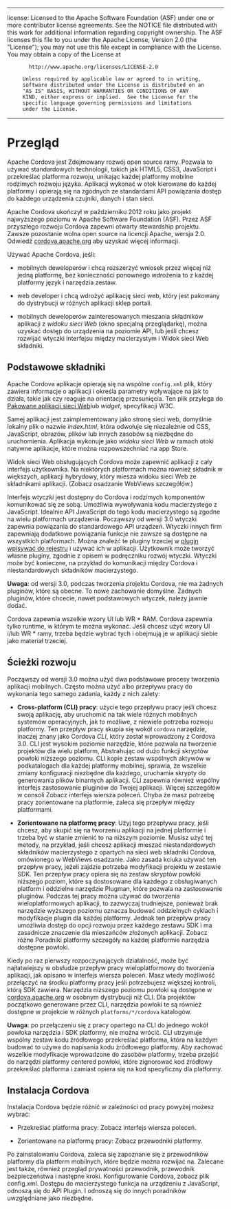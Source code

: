 * * *

license: Licensed to the Apache Software Foundation (ASF) under one or more contributor license agreements. See the NOTICE file distributed with this work for additional information regarding copyright ownership. The ASF licenses this file to you under the Apache License, Version 2.0 (the "License"); you may not use this file except in compliance with the License. You may obtain a copy of the License at

           http://www.apache.org/licenses/LICENSE-2.0
    
         Unless required by applicable law or agreed to in writing,
         software distributed under the License is distributed on an
         "AS IS" BASIS, WITHOUT WARRANTIES OR CONDITIONS OF ANY
         KIND, either express or implied.  See the License for the
         specific language governing permissions and limitations
         under the License.
    

* * *

# Przegląd

Apache Cordova jest Zdejmowany rozwój open source ramy. Pozwala to używać standardowych technologii, takich jak HTML5, CSS3, JavaScript i przekreślać platforma rozwoju, unikając każdej platformy mobilne rodzimych rozwoju języka. Aplikacji wykonać w otok kierowane do każdej platformy i opierają się na zgodnych ze standardami API powiązania dostęp do każdego urządzenia czujniki, danych i stan sieci.

Apache Cordova ukończył w październiku 2012 roku jako projekt najwyższego poziomu w Apache Software Foundation (ASF). Przez ASF przyszłego rozwoju Cordova zapewni otwarty stewardship projektu. Zawsze pozostanie wolna open source na licencji Apache, wersja 2.0. Odwiedź [cordova.apache.org][1] aby uzyskać więcej informacji.

 [1]: http://cordova.apache.org

Używać Apache Cordova, jeśli:

*   mobilnych deweloperów i chcą rozszerzyć wniosek przez więcej niż jedną platformę, bez konieczności ponownego wdrożenia to z każdej platformy język i narzędzia zestaw.

*   web developer i chcą wdrożyć aplikację sieci web, który jest pakowany do dystrybucji w różnych aplikacji sklep portali.

*   mobilnych deweloperów zainteresowanych mieszania składników aplikacji z *widoku sieci Web* (okno specjalną przeglądarkę), można uzyskać dostęp do urządzenia na poziomie API, lub jeśli chcesz rozwijać wtyczki interfejsu między macierzystym i Widok sieci Web składniki.

## Podstawowe składniki

Apache Cordova aplikacje opierają się na wspólne `config.xml` plik, który zawiera informacje o aplikacji i określa parametry wpływające na jak to działa, takie jak czy reaguje na orientację przesunięcia. Ten plik przylega do [Pakowane aplikacji sieci Web][2]lub *widget*, specyfikacji W3C.

 [2]: http://www.w3.org/TR/widgets/

Samej aplikacji jest zaimplementowany jako stronę sieci web, domyślnie lokalny plik o nazwie *index.html*, która odwołuje się niezależnie od CSS, JavaScript, obrazów, plików lub innych zasobów są niezbędne do uruchomienia. Aplikacja wykonuje jako *widoku sieci Web* w ramach otoki natywne aplikacje, które można rozpowszechniać na app Store.

Widok sieci Web obsługujących Cordova może zapewnić aplikacji z cały interfejs użytkownika. Na niektórych platformach można również składnik w większych, aplikacji hybrydowy, który miesza widoku sieci Web ze składnikami aplikacji. (Zobacz osadzanie WebViews szczegółów.)

Interfejs *wtyczki* jest dostępny do Cordova i rodzimych komponentów komunikować się ze sobą. Umożliwia wywoływania kodu macierzystego z JavaScript. Idealnie API JavaScript do tego kodu macierzystego są zgodne na wielu platformach urządzenia. Począwszy od wersji 3.0 wtyczki zapewnia powiązania do standardowego API urządzeń. Wtyczki innych firm zapewniają dodatkowe powiązania funkcje nie zawsze są dostępne na wszystkich platformach. Można znaleźć te pluginy trzeciej w [plugin wpisywać do rejestru][3] i używać ich w aplikacji. Użytkownik może tworzyć własne pluginy, zgodnie z opisem w podręczniku rozwój wtyczki. Wtyczki może być konieczne, na przykład do komunikacji między Cordova i niestandardowych składników macierzystego.

 [3]: http://plugins.cordova.io

**Uwaga**: od wersji 3.0, podczas tworzenia projektu Cordova, nie ma żadnych pluginów, które są obecne. To nowe zachowanie domyślne. Żadnych pluginów, które chcecie, nawet podstawowych wtyczek, należy jawnie dodać.

Cordova zapewnia wszelkie wzory UI lub WR * RAM. Cordova zapewnia tylko runtime, w którym te można wykonać. Jeśli chcesz użyć wzory UI i/lub WR * ramy, trzeba będzie wybrać tych i obejmują je w aplikacji siebie jako materiał trzeciej.

## Ścieżki rozwoju

Począwszy od wersji 3.0 można użyć dwa podstawowe procesy tworzenia aplikacji mobilnych. Często można użyć albo przepływu pracy do wykonania tego samego zadania, każdy z nich zalety:

*   **Cross-platform (CLI) pracy**: użycie tego przepływu pracy jeśli chcesz swoją aplikację, aby uruchomić na tak wiele różnych mobilnych systemów operacyjnych, jak to możliwe, z niewiele potrzeba rozwoju platformy. Ten przepływ pracy skupia się wokół `cordova` narzędzie, inaczej znany jako Cordova *CLI*, który został wprowadzony z Cordova 3.0. CLI jest wysokim poziomie narzędzie, które pozwala na tworzenie projektów dla wielu platform, Abstrahując od dużo funkcji skryptów powłoki niższego poziomu. CLI kopie zestaw wspólnych aktywów w podkatalogach dla każdej platformy mobilnej, sprawia, że wszelkie zmiany konfiguracji niezbędne dla każdego, uruchamia skrypty do generowania plików binarnych aplikacji. CLI zapewnia również wspólny interfejs zastosowanie pluginów do Twojej aplikacji. Więcej szczegółów w consoli Zobacz interfejs wiersza poleceń. Chyba że masz potrzebę pracy zorientowane na platformie, zaleca się przepływ między platformami.

*   **Zorientowane na platformę pracy**: Użyj tego przepływu pracy, jeśli chcesz, aby skupić się na tworzeniu aplikacji na jednej platformie i trzeba być w stanie zmienić to na niższym poziomie. Musisz użyć tej metody, na przykład, jeśli chcesz aplikacji mieszać niestandardowych składników macierzystego z opartych na sieci web składniki Cordova, omówionego w WebViews osadzanie. Jako zasada kciuka używać ten przepływ pracy, jeżeli zajdzie potrzeba modyfikacji projektu w zestawie SDK. Ten przepływ pracy opiera się na zestaw skryptów powłoki niższego poziom, które są dostosowane dla każdego z obsługiwanych platform i oddzielne narzędzie Plugman, które pozwala na zastosowanie pluginów. Podczas tej pracy można używać do tworzenia wieloplatformowych aplikacji, to zazwyczaj trudniejsze, ponieważ brak narzędzie wyższego poziomu oznacza budować oddzielnych cyklach i modyfikacje plugin dla każdej platformy. Jednak ten przepływ pracy umożliwia dostęp do opcji rozwoju przez każdego zestawu SDK i ma zasadnicze znaczenie dla mieszańców złożonych aplikacji. Zobacz różne Poradniki platformy szczegóły na każdej platformie narzędzia dostępne powłoki.

Kiedy po raz pierwszy rozpoczynających działalność, może być najłatwiejszy w obsłudze przepływ pracy wieloplatformowy do tworzenia aplikacji, jak opisano w interfejs wiersza poleceń. Masz wtedy możliwość przełączyć na środku platformy pracy jeśli potrzebujesz większej kontroli, którą SDK zawiera. Narzędzia niższego poziomu powłoki są dostępne w [cordova.apache.org][1] w osobnym dystrybucji niż CLI. Dla projektów początkowo generowane przez CLI, narzędzia powłoki te są również dostępne w projekcie w różnych `platforms/*/cordova` katalogów.

**Uwaga**: po przełączeniu się z pracy opartego na CLI do jednego wokół powłoka narzędzia i SDK platformy, nie można wrócić. CLI utrzymuje wspólny zestaw kodu źródłowego przekreślać platforma, która na każdym budować to używa do napisania kodu źródłowego platformy. Aby zachować wszelkie modyfikacje wprowadzone do zasobów platformy, trzeba przejść do narzędzi platformy centered powłoki, które zignorować kod źródłowy przekreślać platforma i zamiast opiera się na kod specyficzny dla platformy.

## Instalacja Cordova

Instalacja Cordova będzie różnić w zależności od pracy powyżej możesz wybrać:

*   Przekreślać platforma pracy: Zobacz interfejs wiersza poleceń.

*   Zorientowane na platformę pracy: Zobacz przewodniki platformy.

Po zainstalowaniu Cordova, zaleca się zapoznanie się z przewodników platformy dla platform mobilnych, które będzie można rozwijać na. Zalecane jest także, również przegląd prywatności przewodnik, przewodnik bezpieczeństwa i następne kroki. Konfigurowanie Cordova, zobacz plik config.xml. Dostępu do macierzystego funkcja na urządzeniu z JavaScript, odnoszą się do API Plugin. I odnoszą się do innych poradników uwzględniane jako niezbędne.